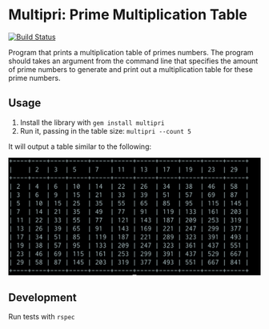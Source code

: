 # Multipri: Prime Multiplication Table

[![Build Status](https://travis-ci.org/madis/multipri.svg?branch=master)](https://travis-ci.org/madis/multipri)

Program that prints a multiplication table of primes numbers.
The program should takes an argument from the command line that specifies the amount of prime numbers to generate and print out a multiplication table for these prime numbers.

## Usage

1. Install the library with `gem install multipri`
2. Run it, passing in the table size: `multipri --count 5`

It will output a table similar to the following:

![10x10 table](docs/table-10x10.png)

## Development

Run tests with `rspec`

